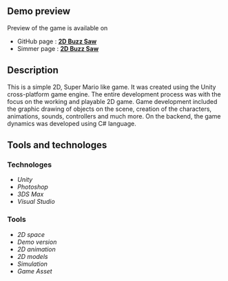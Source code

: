 ## Demo preview ##
Preview of the game is available on
- GitHub page : **[2D Buzz Saw](https://vladimirakolar.github.io/3DBuzz-in-Unity---creating-2D-game/)**
- Simmer page : **[2D Buzz Saw](https://simmer.io/@VladimiraKolar/2d-buzz-saw)**

## Description ##
This is a simple 2D, Super Mario like game. It was created using the Unity cross-platform game engine. 
The entire development process was with the focus on the working and playable 2D game. 
Game development included the graphic drawing of objects on the scene, creation of the characters, animations, sounds, controllers and much more. 
On the backend, the game dynamics was developed using C# language.

## Tools and technologes ##
### Technologes ###
* *Unity*
* *Photoshop*
* *3DS Max*
* *Visual Studio*

### Tools ###
* *2D space*
* *Demo version*
* *2D animation*
* *2D models*
* *Simulation*
* *Game Asset*
